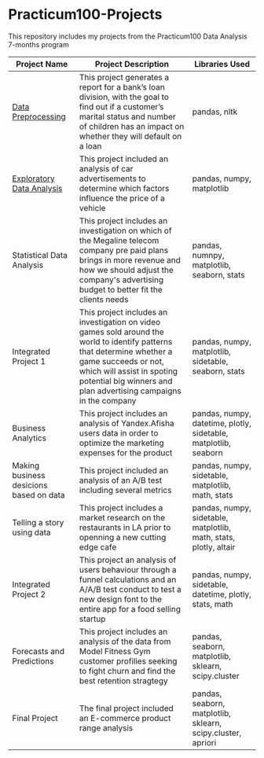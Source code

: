 # Practicum100-Projects
This repository includes my projects from the Practicum100 Data Analysis 7-months program

|Project Name | Project Description | Libraries Used |
|-------------|---------------------|----------------|
|[Data Preprocessing](https://github.com/Hannietu/Practicum100-Projects/tree/main/Business-Analytics-Project) |This project generates a report for a bank’s loan division, with the goal to find out if a customer’s marital status and number of children has an impact on whether they will default on a loan| pandas, nltk |
|[Exploratory Data Analysis](https://github.com/Hannietu/Practicum100-Projects/tree/main/EDA-Project) |This project included an analysis of car advertisements to determine which factors influence the price of a vehicle |pandas, numpy, matplotlib |
|Statistical Data Analysis |This project includes an investigation on which of the Megaline telecom company pre paid plans brings in more revenue and how we should adjust the company's advertising budget to better fit the clients needs |pandas, numnpy, matplotlib, seaborn, stats|
|Integrated Project 1 |This project includes an investigation on video games sold around the world to identify patterns that determine whether a game succeeds or not, which will assist in spoting potential big winners and plan advertising campaigns in the company |pandas, numpy, matplotlib, sidetable, seaborn, stats |
|Business Analytics |This project includes an analysis of Yandex.Afisha users data in order to optimize the marketing expenses for the product |pandas, numpy, datetime, plotly, sidetable, matplotlib, seaborn|
|Making business desicions based on data |This project included an analysis of an A/B test including several metrics |pandas, numpy, sidetable, matplotlib, math, stats|
|Telling a story using data |This project includes a market research on the restaurants in LA prior to openning a new cutting edge cafe |pandas, numpy, sidetable, matplotlib, math, stats, plotly, altair |
|Integrated Project 2 |This project an analysis of users behaviour through a funnel calculations and an A/A/B test conduct to test a new design font to the entire app for a food selling startup |pandas, numpy, sidetable, datetime, plotly, stats, math |
|Forecasts and Predictions |This project includes an analysis of the data from Model Fitness Gym customer profilies seeking to fight churn and find the best retention stragtegy |pandas, seaborn, matplotlib, sklearn, scipy.cluster |
|Final Project |The final project included an E-commerce product range analysis |pandas, seaborn, matplotlib, sklearn, scipy.cluster, apriori |
